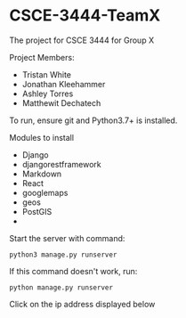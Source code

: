 # CSCE-3444-TeamX
The project for CSCE 3444 for Group X

Project Members:
* Tristan White
* Jonathan Kleehammer
* Ashley Torres
* Matthewit Dechatech

To run, ensure git and Python3.7+ is installed.

Modules to install
* Django
* djangorestframework
* Markdown
* React
* googlemaps
* geos
* PostGIS
* 

Start the server with command:

`python3 manage.py runserver`

If this command doesn't work, run:

`python manage.py runserver`

Click on the ip address displayed below
